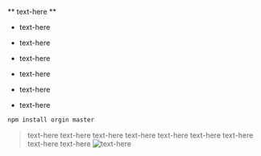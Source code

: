 ** text-here **


- text-here
- text-here
- text-here


- text-here
- text-here
- text-here

```javascript
npm install orgin master
```

> text-here 
> text-here 
> text-here 
> text-here 
> text-here 
> text-here 
> text-here 
> text-here 
> text-here 
![text-here](https://dss3.bdstatic.com/70cFv8Sh_Q1YnxGkpoWK1HF6hhy/it/u=2567670815,24101428&fm=26&gp=0.jpg)